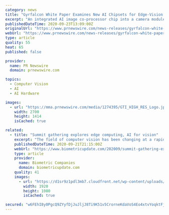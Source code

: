 ```yaml
---
category: news
title: "Gyrfalcon White Paper Examines New AI Chipsets for Edge-Vision Computing"
excerpt: "An integrated AI image co-processor chip into a camera module can directly use raw data from the sensor output to produce DSLR-quality images as well as highly accurate computer vision results."
publishedDateTime: 2020-09-23T13:09:00Z
originalUrl: "https://www.prnewswire.com/news-releases/gyrfalcon-white-paper-examines-new-ai-chipsets-for-edge-vision-computing-301136536.html"
webUrl: "https://www.prnewswire.com/news-releases/gyrfalcon-white-paper-examines-new-ai-chipsets-for-edge-vision-computing-301136536.html"
type: article
quality: 55
heat: 65
published: false

provider:
  name: PR Newswire
  domain: prnewswire.com

topics:
  - Computer Vision
  - AI
  - AI Hardware

images:
  - url: "https://mma.prnewswire.com/media/1274395/GTI_HIGH_RES_Logo.jpg?p=facebook"
    width: 2700
    height: 1414
    isCached: true

related:
  - title: "Summit gathering explores edge computing, AI for vision"
    excerpt: "The field of computer vision has been changing at a rapid pace in 2020. It has been accelerated by both numerous advances in chip technology and a pressing market need for health and safety"
    publishedDateTime: 2020-09-21T21:15:00Z
    webUrl: "https://www.biometricupdate.com/202009/summit-gathering-explores-edge-computing-ai-for-vision"
    type: article
    provider:
      name: Biometric Companies
      domain: biometricupdate.com
    quality: 41
    images:
      - url: "https://d1sr9z1pdl3mb7.cloudfront.net/wp-content/uploads/2020/01/08120232/future-of-AI.jpeg"
        width: 1920
        height: 1080
        isCached: true

secured: "w6FEhI8y0PgcQ9ZYyfDjJuJljJ8Ti9K51v5CrorneKdaVoS4Eo4xtvYoqktFjhz7XYuInFxdqm9Th49vPe7Lz0Jcqg3m0G+KeJtWMjyo/+Kr0MmxVpSvyY6D9YDX1vhMPsxmTmp6EDklMp8IG7MGaYSrLxB+Tyots/RlM7UCijFGh3mGnEqMrVxKko6bsU3D8qvdCEoR1zQJwEzc/kMxlbA6Xlq4U7XcPDwl3Xl3wfA06p3ZOIJcCLgryb/T7SoQs0+GnY0bcwiA/A0sibnwxuNHsdhWsdkO3ocZ7fDPsDwe2WMju/ixKBEoUEhOA8YL8Ca3hiCGpWt+XMl9Lc3Bso9Yiw49QnD2W4H8XwwHTy4=;c7XXNW8vZCipUcSnuP9hmA=="
---
```


